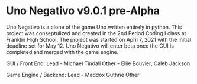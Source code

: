 # Uno Negativo v9.0.1 pre-Alpha
Uno Negativo is a clone of the game Uno written entirely in python. This project was conseptulized and created in the 2nd Period Coding I class at Franklin High School. The project was started on April 7, 2021 with the initial deadline set for May 12. Uno Negativo will enter beta once the GUI is completed and merged with the game engine.

GUI / Front End:
    Lead - Michael Tindall
    Other - Ellie Bouvier, Caleb Jackson

Game Engine / Backend:
    Lead - Maddox Guthrie
    Other
